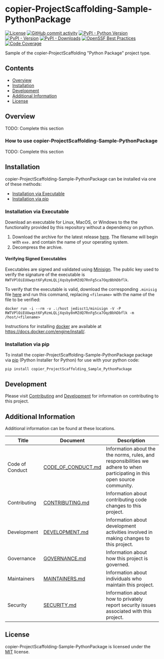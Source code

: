 # copier-ProjectScaffolding-Sample-PythonPackage

<!-- BEGIN: Exclude Package -->
[![License](https://img.shields.io/github/license/gt-sse-center/copier-ProjectScaffolding-Sample-PythonPackage?color=dark-green)](https://github.com/gt-sse-center/copier-ProjectScaffolding-Sample-PythonPackage/blob/master/LICENSE.txt)
[![GitHub commit activity](https://img.shields.io/github/commit-activity/y/gt-sse-center/copier-ProjectScaffolding-Sample-PythonPackage?color=dark-green)](https://github.com/gt-sse-center/copier-ProjectScaffolding-Sample-PythonPackage/commits/main/)
[![PyPI - Python Version](https://img.shields.io/pypi/pyversions/copier_ProjectScaffolding_Sample_PythonPackage?color=dark-green)](https://pypi.org/project/copier_ProjectScaffolding_Sample_PythonPackage/)
[![PyPI - Version](https://img.shields.io/pypi/v/copier_ProjectScaffolding_Sample_PythonPackage?color=dark-green)](https://pypi.org/project/copier_ProjectScaffolding_Sample_PythonPackage/)
[![PyPI - Downloads](https://img.shields.io/pypi/dm/copier_ProjectScaffolding_Sample_PythonPackage)](https://pypistats.org/packages/copier_ProjectScaffolding_Sample_PythonPackage)
[![OpenSSF Best Practices](https://www.bestpractices.dev/projects/9264/badge)](https://www.bestpractices.dev/projects/9264)
[![Code Coverage](https://img.shields.io/endpoint?url=https://gist.githubusercontent.com/davidbrownell/2f9d770d13e3a148424f374f74d41f4b/raw/copier-ProjectScaffolding-Sample-PythonPackage_coverage.json)](https://github.com/gt-sse-center/copier-ProjectScaffolding-Sample-PythonPackage/actions)
<!-- END: Exclude Package -->

Sample of the copier-ProjectScaffolding "Python Package" project type.

<!-- BEGIN: Exclude Package -->
## Contents
- [Overview](#overview)
- [Installation](#installation)
- [Development](#development)
- [Additional Information](#additional-information)
- [License](#license)
<!-- END: Exclude Package -->

## Overview
TODO: Complete this section

### How to use copier-ProjectScaffolding-Sample-PythonPackage
TODO: Complete this section

<!-- BEGIN: Exclude Package -->
## Installation
copier-ProjectScaffolding-Sample-PythonPackage can be installed via one of these methods:

- [Installation via Executable](#installation-via-executable)
- [Installation via pip](#installation-via-pip)

### Installation via Executable
Download an executable for Linux, MacOS, or Windows to the the functionality provided by this repository without a dependency on python.

1. Download the archive for the latest release [here](https://github.com/gt-sse-center/copier-ProjectScaffolding-Sample-PythonPackage/releases/latest). The filename will begin with `exe.` and contain the name of your operating system.
2. Decompress the archive.

#### Verifying Signed Executables
Executables are signed and validated using [Minisign](https://jedisct1.github.io/minisign/). The public key used to verify the signature of the executable is `RWTVPlOiEUUwqst6FyRzmLQLjXqsby8nMZdQ7RnFg5ca7OqzBbhDbflk`.

To verify that the executable is valid, download the corresponding `.minisig` file [here](https://github.com/gt-sse-center/copier-ProjectScaffolding-Sample-PythonPackage/releases/latest) and run this command, replacing `<filename>` with the name of the file to be verified:

`docker run -i --rm -v .:/host jedisct1/minisign -V -P RWTVPlOiEUUwqst6FyRzmLQLjXqsby8nMZdQ7RnFg5ca7OqzBbhDbflk -m /host/<filename>`

Instructions for installing [docker](https://docker.com) are available at https://docs.docker.com/engine/install/.

### Installation via pip
To install the copier-ProjectScaffolding-Sample-PythonPackage package via [pip](https://pip.pypa.io/en/stable/) (Python Installer for Python) for use with your python code:

`pip install copier_ProjectScaffolding_Sample_PythonPackage`


## Development
Please visit [Contributing](https://github.com/gt-sse-center/copier-ProjectScaffolding-Sample-PythonPackage/blob/main/CONTRIBUTING.md) and [Development](https://github.com/gt-sse-center/copier-ProjectScaffolding-Sample-PythonPackage/blob/main/DEVELOPMENT.md) for information on contributing to this project.
<!-- END: Exclude Package -->

## Additional Information
Additional information can be found at these locations.

| Title | Document | Description |
| --- | --- | --- |
| Code of Conduct | [CODE_OF_CONDUCT.md](https://github.com/gt-sse-center/copier-ProjectScaffolding-Sample-PythonPackage/blob/main/CODE_OF_CONDUCT.md) | Information about the the norms, rules, and responsibilities we adhere to when participating in this open source community. |
| Contributing | [CONTRIBUTING.md](https://github.com/gt-sse-center/copier-ProjectScaffolding-Sample-PythonPackage/blob/main/CONTRIBUTING.md) | Information about contributing code changes to this project. |
| Development | [DEVELOPMENT.md](https://github.com/gt-sse-center/copier-ProjectScaffolding-Sample-PythonPackage/blob/main/DEVELOPMENT.md) | Information about development activities involved in making changes to this project. |
| Governance | [GOVERNANCE.md](https://github.com/gt-sse-center/copier-ProjectScaffolding-Sample-PythonPackage/blob/main/GOVERNANCE.md) | Information about how this project is governed. |
| Maintainers | [MAINTAINERS.md](https://github.com/gt-sse-center/copier-ProjectScaffolding-Sample-PythonPackage/blob/main/MAINTAINERS.md) | Information about individuals who maintain this project. |
| Security | [SECURITY.md](https://github.com/gt-sse-center/copier-ProjectScaffolding-Sample-PythonPackage/blob/main/SECURITY.md) | Information about how to privately report security issues associated with this project. |

## License

copier-ProjectScaffolding-Sample-PythonPackage is licensed under the <a href="https://choosealicense.com/licenses/mit/" target="_blank">MIT</a> license.
